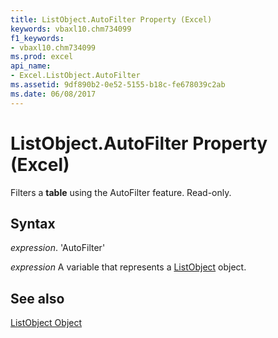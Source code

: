 ```yaml
---
title: ListObject.AutoFilter Property (Excel)
keywords: vbaxl10.chm734099
f1_keywords:
- vbaxl10.chm734099
ms.prod: excel
api_name:
- Excel.ListObject.AutoFilter
ms.assetid: 9df890b2-0e52-5155-b18c-fe678039c2ab
ms.date: 06/08/2017
---
```



# ListObject.AutoFilter Property (Excel)

Filters a  **table** using the AutoFilter feature. Read-only.


## Syntax

 _expression_. 'AutoFilter'

 _expression_ A variable that represents a [ListObject](./Excel.ListObject.md) object.


## See also


[ListObject Object](Excel.ListObject.md)

